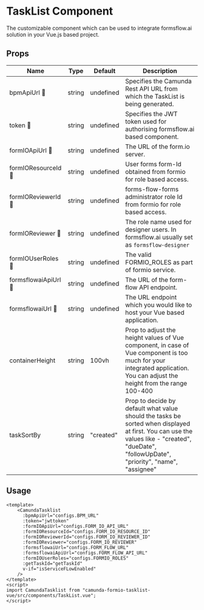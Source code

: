 # TaskList Component

The customizable component which can be used to integrate formsflow.ai
solution in your Vue.js based project. 

## Props

| Name | Type |  Default | Description |
| --- | --   | --- | ------- |
|  bpmApiUrl :triangular_flag_on_post: | string | undefined | Specifies the Camunda Rest API URL from which the TaskList is being generated.|
|  token :triangular_flag_on_post:  | string | undefined | Specifies the JWT token used for authorising formsflow.ai based component.|
|  formIOApiUrl :triangular_flag_on_post: | string | undefined | The URL of the form.io server. |
| formIOResourceId :triangular_flag_on_post: | string | undefined | User forms form-Id obtained from formio for role based access. |
| formIOReviewerId :triangular_flag_on_post: | string | undefined | forms-flow-forms administrator role Id from formio for role based access. |
| formIOReviewer :triangular_flag_on_post: | string | undefined | The role name used for designer users. In formsflow.ai usually set as `formsflow-designer` |
| formIOUserRoles :triangular_flag_on_post: | string | undefined | The valid FORMIO_ROLES as part of formio service. |
| formsflowaiApiUrl :triangular_flag_on_post: | string | undefined | The URL of the form-flow API  endpoint.|
| formsflowaiUrl :triangular_flag_on_post: | string | undefined | The URL endpoint which you would like to host your Vue based application.|
| containerHeight | string | 100vh | Prop to adjust the height values of Vue component, in case of Vue component is too much for your integrated application. You can adjust the height from the range 100-400 |
| taskSortBy | string | "created" | Prop to decide by default what value should the tasks be sorted when displayed at first. You can use the values like - "created", "dueDate", "followUpDate", "priority", "name", "assignee" |

## Usage

```
<template>
    <CamundaTasklist
      :bpmApiUrl="configs.BPM_URL"
      :token="jwttoken"
      :formIOApiUrl="configs.FORM_IO_API_URL"
      :formIOResourceId="configs.FORM_IO_RESOURCE_ID"
      :formIOReviewerId="configs.FORM_IO_REVIEWER_ID"
      :formIOReviewer="configs.FORM_IO_REVIEWER"
      :formsflowaiUrl="configs.FORM_FLOW_URL"
      :formsflowaiApiUrl="configs.FORM_FLOW_API_URL"
      :formIOUserRoles="configs.FORMIO_ROLES"
      :getTaskId="getTaskId"
      v-if="isServiceFLowEnabled"
    />
</template>
<script>
import CamundaTasklist from "camunda-formio-tasklist-vue/src/components/TaskList.vue";
</script>
```
